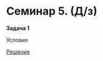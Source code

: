 #

# Семинар 5. (Д/з)

**Задача 1**

Условие

[Решение](https://github.com/agaishasmith/GeekBrains_1q/blob/main/4c_C%23/seminar5_hw/task1/Program.cs)